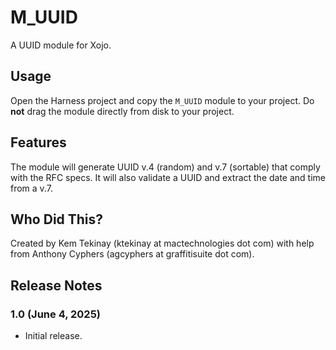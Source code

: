 # M_UUID

A UUID module for Xojo.

## Usage

Open the Harness project and copy the `M_UUID` module to your project. Do __not__ drag the module directly from disk to your project.

## Features

The module will generate UUID v.4 (random) and v.7 (sortable) that comply with the RFC specs. It will also validate a UUID and extract the date and time from a v.7.

## Who Did This?

Created by Kem Tekinay (ktekinay at mactechnologies dot com) with help from Anthony Cyphers (agcyphers at graffitisuite dot com).

## Release Notes

### 1.0 (June 4, 2025)

- Initial release.
